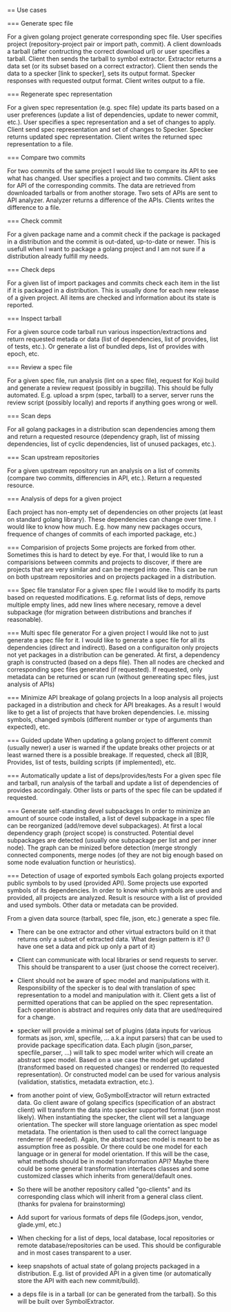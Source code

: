 == Use cases

=== Generate spec file

For a given golang project generate corresponding spec file.
User specifies project (repository-project pair or import path, commit).
A client downloads a tarball (after contructing the correct download url) or
user specifies a tarball. Client then sends the tarball to symbol extractor.
Extractor returns a data set (or its subset based on a correct extractor).
Client then sends the data to a specker [link to specker], sets its output
format. Specker responses with requested output format.
Client writes output to a file.

=== Regenerate spec representation

For a given spec representation (e.g. spec file) update its parts based
on a user preferences (update a list of dependencies, update to newer
commit, etc.).
User specifies a spec representation and a set of changes to apply.
Client send spec representation and set of changes to Specker.
Specker returns updated spec representation.
Client writes the returned spec representation to a file.

=== Compare two commits

For two commits of the same project I would like to compare its API to see
what has changed.
User specifies a project and two commits. Client asks for API of the corresponding
commits. The data are retrieved from downloaded tarballs or from another storage.
Two sets of APIs are sent to API analyzer. Analyzer returns a difference of the APIs.
Clients writes the difference to a file.

=== Check commit

For a given package name and a commit check if the package is packaged in a distribution
and the commit is out-dated, up-to-date or newer.
This is usefull when I want to package a golang project and I am not sure
if a distribution already fulfill my needs.

=== Check deps

For a given list of import packages and commits check each item in the list
if it is packaged in a distribution.
This is usually done for each new release of a given project.
All items are checked and information about its state is reported.

=== Inspect tarball

For a given source code tarball run various inspection/extractions and return requested metada or data (list of dependencies, list of provides, list of tests, etc.). Or generate a list of bundled deps, list of provides with epoch, etc.

=== Review a spec file

For a given spec file, run analysis (lint on a spec file), request for Koji build
and generate a review request (possibly in bugzilla).
This should be fully automated. E.g. upload a srpm (spec, tarball) to a server,
server runs the review script (possibly locally) and reports if anything goes wrong or well.

=== Scan deps

For all golang packages in a distribution scan dependencies among them
and return a requested resource (dependency graph, list of missing dependencies,
list of cyclic dependencies, list of unused packages, etc.).

=== Scan upstream repositories

For a given upstream repository run an analysis on a list of commits (compare two commits,
differencies in API, etc.). Return a requested resource.

=== Analysis of deps for a given project

Each project has non-empty set of dependencies on other projects (at least on standard golang library).
These dependencies can change over time. I would like to know how much. E.g. how many
new packages occurs, frequence of changes of commits of each imported package, etc.)

=== Comparision of projects
Some projects are forked from other. Sometimes this is hard to detect by eye.
For that, I would like to run a comparisions between commits and projects to discover,
if there are projects that are very similar and can be merged into one.
This can be run on both upstream repositories and on projects packaged in a distribution.

=== Spec file translator
For a given spec file I would like to modify its parts based on requested modifications.
E.g. reformat lists of deps, remove multiple empty lines, add new lines where necesary,
remove a devel subpackage (for migration between distributions and branches if reasonable).

=== Multi spec file generator
For a given project I would like not to just generate a spec file for it. I would like to
generate a spec file for all its dependencies (direct and indirect). Based on a configuraiton
only projects not yet packages in a distribution can be generated. At first, a dependency
graph is constructed (based on a deps file). Then all nodes are checked and corresponding
spec files generated (if requested). If requested, only metadata can be returned or scan
run (without genereating spec files, just analysis of APIs)

=== Minimize API breakage of golang projects
In a loop analysis all projects packaged in a distribution and check for API breakages.
As a result I would like to get a list of projects that have broken dependencies. I.e.
missing symbols, changed symbols (different number or type of arguments than expected), etc.

=== Guided update
When updating a golang project to different commit (usually newer) a user is warned if the update
breaks other projects or at least warned there is a possible breakage.
If requested, check all [B]R, Provides, list of tests, building scripts (if implemented), etc.

=== Automatically update a list of deps/provides/tests
For a given spec file and tarball, run analysis of the tarball and update a list of dependencies
of provides accordingaly. Other lists or parts of the spec file can be updated if requested.

=== Generate self-standing devel subpackages
In order to minimize an amount of source code installed, a list of devel subpackage
in a spec file can be reorganized (add/remove devel subpackages).
At first a local dependency graph (project scope) is constructed. Potential devel subpackages
are detected (usually one subpackage per list and per inner node). The graph can be minized
before detection (merge strongly connected components, merge nodes (of they are not
big enough based on some node evaluation function or heuristics).

=== Detection of usage of exported symbols
Each golang projects exported public symbols to by used (provided API).
Some projects use exported symbols of its dependencies.
In order to know which symbols are used and provided, all projects are analyzed.
Result is resource with a list of provided and used symbols. Other data or metadata
can be provided.

From a given data source (tarball, spec file, json, etc.) generate a spec file.

- There can be one extractor and other virtual extractors build on it that returns only a subset of extracted data. What design pattern is it? {I have one set a data and pick up only a part of it}
- Client can communicate with local libraries or send requests to server. This should be transparent to a user (just choose the correct receiver).
- Client should not be aware of spec model and manipulations with it. Responsibility of the specker is to deal with translation of spec representation to a model and manipulation with it. Client gets a list of permitted operations that can be applied on the spec representation. Each operation is abstract and requires only data that are used/required for a change.

- specker will provide a minimal set of plugins (data inputs for various formats as json, xml, specfile, ... a.k.a input parsers) that can be used to provide package specification data. Each plugin (json_parser, specfile_parser, ...) will talk to spec model writer which will create an abstract spec model. Based on a use case the model get updated (transformed based on requested changes) or renderred (to requested representation). Or constructed model can be used for various analysis (validation, statistics, metadata extraction, etc.).

- from another point of view, GoSymbolExtractor will return extracted data. Go client aware of golang specifics (specification of an abstract client) will transform the data into specker supported format (json most likely). When instantiating the specker, the client will set a language orientation. The specker will store language orientation as spec model metadata. The orientation is then used to call the correct language renderrer (if needed). Again, the abstract spec model is meant to be as assumption free as possible. Or there could be one model for each language or in general for model orientation. If this will be the case, what methods should be in model transformation API? Maybe there could be some general transformation interfaces classes and some customized classes which inherits from general/default ones.

- So there will be another repository called "go-clients" and its corresponding class which will inherit from a general class client. (thanks for pvalena for brainstorming)

- Add suport for various formats of deps file (Godeps.json, vendor, glade.yml, etc.)
- When checking for a list of deps, local database, local repositories or remote database/repositories can be used. This should be configurable and in most cases transparent to a user.
- keep snapshots of actual state of golang projects packaged in a distribution. E.g. list of provided API in a given time (or automatically store the API with each new commit/build).
- a deps file is in a tarball (or can be generated from the tarball). So this will be built over SymbolExtractor.
